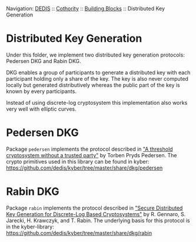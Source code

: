 Navigation: [DEDIS](https://github.com/dedis/doc/tree/master/README.md) ::
[Cothority](../../README.md) ::
[Building Blocks](../../doc/BuildingBlocks.md) ::
Distributed Key Generation

# Distributed Key Generation

Under this folder, we implement two distributed key generation protocols:
Pedersen DKG and Rabin DKG.

DKG enables a group of participants to generate a distributed key with each
participant holding only a share of the key. The key is also never computed
locally but generated distributively whereas the public part of the key is
known by every participants.

Instead of using discrete-log cryptosystem this implementation also works very
well with elliptic curves.

# Pedersen DKG

Package `pedersen` implements the protocol described in
["A threshold cryptosystem without a trusted party"](https://dl.acm.org/citation.cfm?id=1754929)
by Torben Pryds Pedersen.
The crypto primitives used in this library can be found in kyber:
https://github.com/dedis/kyber/tree/master/share/dkg/pedersen



# Rabin DKG

Package `rabin` implements the protocol described in
["Secure Distributed Key Generation for Discrete-Log Based Cryptosystems"](http://groups.csail.mit.edu/cis/pubs/stasio/vss.ps.gz)
by R. Gennaro, S. Jarecki, H. Krawczyk, and T. Rabin.
The underlying basis for this
protocol is in the kyber-library:
https://github.com/dedis/kyber/tree/master/share/dkg/rabin
